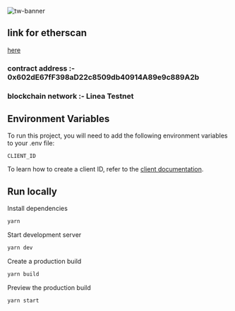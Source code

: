 ![tw-banner](https://github.com/user-attachments/assets/948a7b2e-8926-4bde-96e2-c2a603919b1d)

## link for etherscan

 [here](https://sepolia.lineascan.build/address/0x602dE67fF398aD22c8509db40914A89e9c889A2b)

### contract address :- 0x602dE67fF398aD22c8509db40914A89e9c889A2b

### blockchain network :- Linea Testnet


## Environment Variables

To run this project, you will need to add the following environment variables to your .env file:

`CLIENT_ID`

To learn how to create a client ID, refer to the [client documentation](https://portal.thirdweb.com/typescript/v5/client). 

## Run locally

Install dependencies

```bash
yarn
```

Start development server

```bash
yarn dev
```

Create a production build

```bash
yarn build
```

Preview the production build

```bash
yarn start
```



